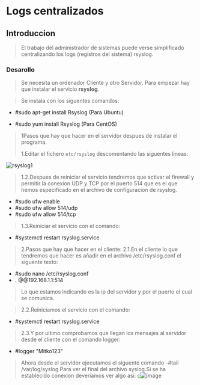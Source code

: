 # Logs centralizados
## Introduccion
>El trabajo del administrador de sistemas puede verse simplificado centralizando los logs (registros del sistema) rsyslog.

### Desarollo
>Se necesita un ordenador Cliente y otro Servidor.
Para empezar hay que instalar el servicio **rsyslog**.

>Se instala con los siguentes comandos:

- #sudo apt-get install Rsyslog (Para Ubuntu)

- #sudo yum install Rsyslog (Para CentOS)

>1Pasos que hay que hacer en el servidor despues de instalar el programa.<p>1.Editar el fichero ```etc/rsyslog``` descomentando las siguentes lineas:

 ![rsyslog1](https://github.com/MitkoNachkov/MitkoNachkov.github.io/assets/145337541/e591b417-2a19-4004-affe-6e1c51e96036)


>1.2.Despues de reiniciar el servicio tendremos que activar el firewall y permitir la conexion UDP y TCP por el puerto 514 que es el que hemos especificado en el archivo de configuracion de rsyslog.
- #sudo ufw enable
- #sudo ufw allow 514/udp
- #sudo ufw allow 514/tcp
  
>1.3.Reiniciar el servicio con el comando:
- #systemctl restart rsyslog.service
  
>2.Pasos que hay que hacer en el cliente:
>2.1.En el cliente lo que tendremos que hacer es añadir en el archivo /etc/rsyslog.conf el siguente texto:
- #sudo nano /etc/rsyslog.conf
- *.* @@192.168.1.1:514
  
>Lo que estamos indicando es la ip del servidor y por el puerto el cual se comunica.

>2.2.Reiniciamos el servicio con el comando:
- #systemctl restart rsyslog.service

>2.3.Y por ultimo comprobamos que llegan los mensajes al servidor desde el cliente con el comando logger:
- #logger "Mitko123"
>Ahora desde el servidor ejecutamos el siguente comando
-#tail /var/log/syslog
>Para ver el final del archivo syslog.Si se ha establecido conexion deveriamos ver algo asi:
ç![image](https://github.com/MitkoNachkov/MitkoNachkov.github.io/assets/145337541/77dbcff9-529b-4fcf-8be5-3cafe551f065)



